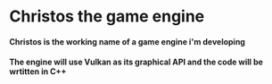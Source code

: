 # Christos the game engine


#### Christos is the working name of a game engine i'm developing

#### The engine will use Vulkan as its graphical API and the code will be wrtitten in C++
